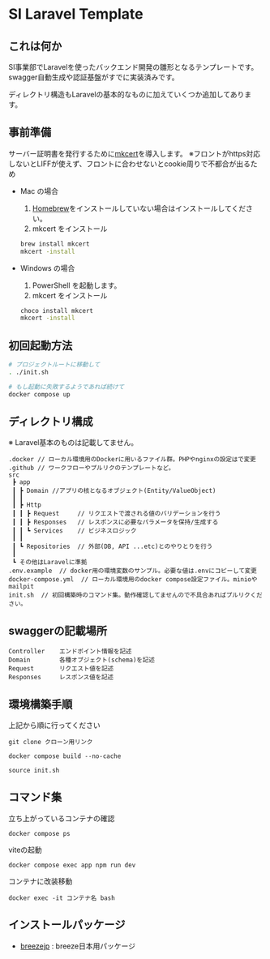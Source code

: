 # SI Laravel Template
## これは何か
SI事業部でLaravelを使ったバックエンド開発の雛形となるテンプレートです。
swagger自動生成や認証基盤がすでに実装済みです。

ディレクトリ構造もLaravelの基本的なものに加えていくつか追加してあります。

## 事前準備

サーバー証明書を発行するために[mkcert](https://formulae.brew.sh/formula/mkcert)を導入します。
※フロントがhttps対応しないとLIFFが使えず、フロントに合わせないとcookie周りで不都合が出るため

- Mac の場合

  1. [Homebrew](https://brew.sh/ja/)をインストールしていない場合はインストールしてください。
  2. mkcert をインストール

  ```bash
  brew install mkcert
  mkcert -install
  ```

- Windows の場合
  1. PowerShell を起動します。
  2. mkcert をインストール
  ```bash
  choco install mkcert
  mkcert -install
  ```

## 初回起動方法

```bash
# プロジェクトルートに移動して
. ./init.sh

# もし起動に失敗するようであれば続けて
docker compose up
```

## ディレクトリ構成
※ Laravel基本のものは記載してません。
```
.docker // ローカル環境用のDockerに用いるファイル群。PHPやnginxの設定はで変更
.github // ワークフローやプルリクのテンプレートなど。
src
 ┣ app
 ┃ ┣ Domain //アプリの核となるオブジェクト(Entity/ValueObject)
 ┃ ┃
 ┃ ┣ Http
 ┃ ┃ ┣ Request     // リクエストで渡される値のバリデーションを行う
 ┃ ┃ ┣ Responses   // レスポンスに必要なパラメータを保持/生成する
 ┃ ┃ ┗ Services    // ビジネスロジック
 ┃ ┃
 ┃ ┗ Repositories  // 外部(DB, API ...etc)とのやりとりを行う
 ┃
 ┗ その他はLaravelに準拠
.env.example  // docker用の環境変数のサンプル。必要な値は.envにコピーして変更
docker-compose.yml  // ローカル環境用のdocker compose設定ファイル。minioやmailpit
init.sh  // 初回構築時のコマンド集。動作確認してませんので不具合あればプルリクください。
```

## swaggerの記載場所
```
Controller    エンドポイント情報を記述
Domain        各種オブジェクト(schema)を記述
Request       リクエスト値を記述
Responses     レスポンス値を記述
```

## 環境構築手順
上記から順に行ってください
```
git clone クローン用リンク
```

```
docker compose build --no-cache
```

```
source init.sh
```

## コマンド集
立ち上がっているコンテナの確認
```
docker compose ps
```
viteの起動
```
docker compose exec app npm run dev
```
コンテナに改装移動
```
docker exec -it コンテナ名 bash
```

## インストールパッケージ
- [breezejp](https://github.com/askdkc/breezejp) : breeze日本用パッケージ